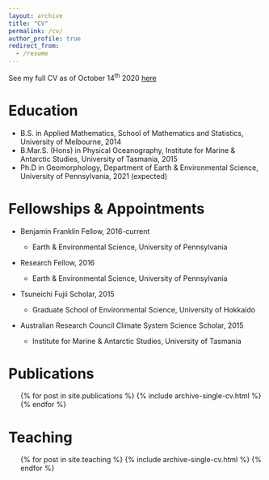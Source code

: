 ```yaml
---
layout: archive
title: "CV"
permalink: /cv/
author_profile: true
redirect_from:
  - /resume
---
```


See my full CV as of October 14<sup>th</sup> 2020 [here](../files/CV10142020.pdf)

Education
======
* B.S. in Applied Mathematics, School of Mathematics and Statistics, University of Melbourne, 2014
* B.Mar.S. (Hons) in Physical Oceanography, Institute for Marine & Antarctic Studies, University of Tasmania, 2015
* Ph.D in Geomorphology, Department of Earth & Environmental Science, University of Pennsylvania, 2021 (expected)

Fellowships & Appointments
======

* Benjamin Franklin Fellow, 2016-current
  * Earth & Environmental Science, University of Pennsylvania

* Research Fellow, 2016
  * Earth & Environmental Science, University of Pennsylvania

* Tsuneichi Fujii Scholar, 2015
  * Graduate School of Environmental Science, University of Hokkaido

* Australian Research Council Climate System Science Scholar, 2015
  * Institute for Marine & Antarctic Studies, University of Tasmania

Publications
======
  <ul>{% for post in site.publications %}
    {% include archive-single-cv.html %}
  {% endfor %}</ul>
  
Teaching
======
  <ul>{% for post in site.teaching %}
    {% include archive-single-cv.html %}
  {% endfor %}</ul>
